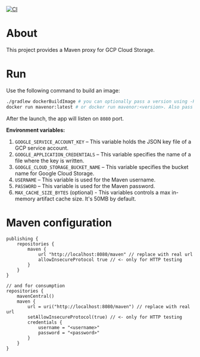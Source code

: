[![CI](https://github.com/raymank26/mavenor/actions/workflows/ci.yml/badge.svg)](https://github.com/raymank26/mavenor/actions/workflows/ci.yml)

# About

This project provides a Maven proxy for GCP Cloud Storage.

# Run

Use the following command to build an image:

```sh
./gradlew dockerBuildImage # you can optionally pass a version using -Pversion=<version>
docker run mavenor:latest # or docker run mavenor:<version>. Also pass env variables listed below.
```

After the launch, the app will listen on `8080` port.

**Environment variables:**

1. `GOOGLE_SERVICE_ACCOUNT_KEY` – This variable holds the JSON key file of a GCP service account.
2. `GOOGLE_APPLICATION_CREDENTIALS` – This variable specifies the name of a file where the key is written.
3. `GOOGLE_CLOUD_STORAGE_BUCKET_NAME` – This variable specifies the bucket name for Google Cloud Storage.
4. `USERNAME` – This variable is used for the Maven username.
5. `PASSWORD` – This variable is used for the Maven password.
6. `MAX_CACHE_SIZE_BYTES` (optional) - This variables controls a max in-memory artifact cache size. It's 50MB by
   default.

# Maven configuration

```
publishing {
    repositories {
        maven {
            url "http://localhost:8080/maven" // replace with real url
            allowInsecureProtocol true // <- only for HTTP testing
        }
    }
}

// and for consumption
repositories {
    mavenCentral()
    maven {
        url = uri("http://localhost:8080/maven") // replace with real url
        setAllowInsecureProtocol(true) // <- only for HTTP testing
        credentials {
            username = "<username>"
            password = "<password>"
        }
    }
}
```